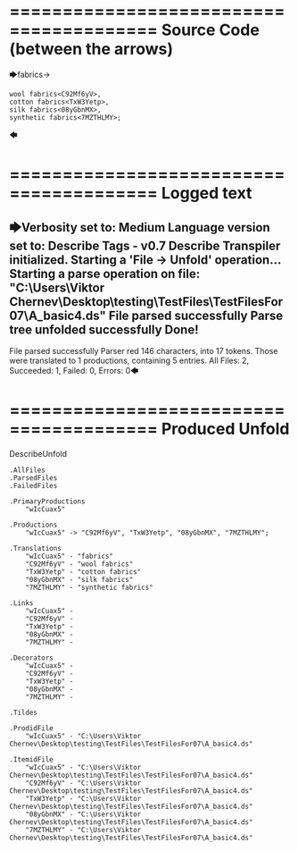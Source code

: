 ========================================
Source Code (between the arrows)
========================================

🡆fabrics<wIcCuax5>->

    wool fabrics<C92Mf6yV>,
    cotton fabrics<TxW3Yetp>,
    silk fabrics<08yGbnMX>,
    synthetic fabrics<7MZTHLMY>;
🡄

========================================
Logged text
========================================

🡆Verbosity set to: Medium
Language version set to: Describe Tags - v0.7
Describe Transpiler initialized.
Starting a 'File -> Unfold' operation...
Starting a parse operation on file: "C:\Users\Viktor Chernev\Desktop\testing\TestFiles\TestFilesFor07\A_basic4.ds"
File parsed successfully
Parse tree unfolded successfully
Done!
------------------------
File parsed successfully
Parser red 146 characters, into 17 tokens.
Those were translated to 1 productions, containing 5 entries.
All Files: 2, Succeeded: 1, Failed: 0, Errors: 0🡄

========================================
Produced Unfold
========================================

DescribeUnfold

    .AllFiles
    .ParsedFiles
    .FailedFiles

    .PrimaryProductions
        "wIcCuax5" 

    .Productions
        "wIcCuax5" -> "C92Mf6yV", "TxW3Yetp", "08yGbnMX", "7MZTHLMY";

    .Translations
        "wIcCuax5" - "fabrics"
        "C92Mf6yV" - "wool fabrics"
        "TxW3Yetp" - "cotton fabrics"
        "08yGbnMX" - "silk fabrics"
        "7MZTHLMY" - "synthetic fabrics"

    .Links
        "wIcCuax5" - 
        "C92Mf6yV" - 
        "TxW3Yetp" - 
        "08yGbnMX" - 
        "7MZTHLMY" - 

    .Decorators
        "wIcCuax5" - 
        "C92Mf6yV" - 
        "TxW3Yetp" - 
        "08yGbnMX" - 
        "7MZTHLMY" - 

    .Tildes

    .ProdidFile
        "wIcCuax5" - "C:\Users\Viktor Chernev\Desktop\testing\TestFiles\TestFilesFor07\A_basic4.ds"

    .ItemidFile
        "wIcCuax5" - "C:\Users\Viktor Chernev\Desktop\testing\TestFiles\TestFilesFor07\A_basic4.ds"
        "C92Mf6yV" - "C:\Users\Viktor Chernev\Desktop\testing\TestFiles\TestFilesFor07\A_basic4.ds"
        "TxW3Yetp" - "C:\Users\Viktor Chernev\Desktop\testing\TestFiles\TestFilesFor07\A_basic4.ds"
        "08yGbnMX" - "C:\Users\Viktor Chernev\Desktop\testing\TestFiles\TestFilesFor07\A_basic4.ds"
        "7MZTHLMY" - "C:\Users\Viktor Chernev\Desktop\testing\TestFiles\TestFilesFor07\A_basic4.ds"

